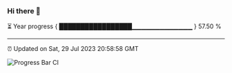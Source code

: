 ### Hi there 👋

⏳ Year progress { █████████████████▁▁▁▁▁▁▁▁▁▁▁▁▁ } 57.50 %

---

⏰ Updated on Sat, 29 Jul 2023 20:58:58 GMT

![Progress Bar CI](https://github.com/liununu/liununu/workflows/Progress%20Bar%20CI/badge.svg)
